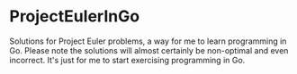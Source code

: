 # ProjectEulerInGo
Solutions for Project Euler problems, a way for me to learn programming in Go. Please note the solutions will 
almost certainly be non-optimal and even incorrect. It's just for me to start exercising programming in Go.
